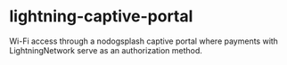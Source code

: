 # lightning-captive-portal
 Wi-Fi access through a nodogsplash captive portal where payments with LightningNetwork serve as an authorization method.
